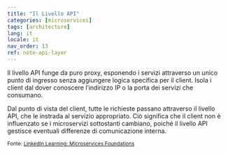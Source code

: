 ```yaml
---
title: "Il Livello API"
categories: [microservices]
tags: [architecture]
lang: it
locale: it
nav_order: 13
ref: note-api-layer
---
```

Il livello API funge da puro proxy, esponendo i servizi attraverso un unico punto di ingresso senza aggiungere logica specifica per il client. Isola i client dal dover conoscere l’indirizzo IP o la porta dei servizi che consumano.

Dal punto di vista del client, tutte le richieste passano attraverso il livello API, che le instrada al servizio appropriato. Ciò significa che il client non è influenzato se i microservizi sottostanti cambiano, poiché il livello API gestisce eventuali differenze di comunicazione interna.

<small> Fonte: [LinkedIn Learning: Microservices Foundations](https://www.linkedin.com/learning/microservices-foundations-23469069?contextUrn=urn%3Ali%3AlyndaLearningPath%3A645bcd56498e6459e79b3c71&u=57075649)</small>